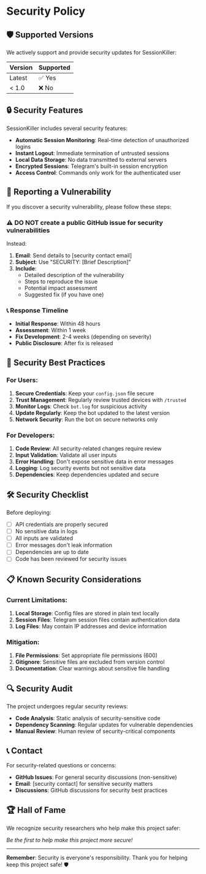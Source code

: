 # Security Policy

## 🛡️ Supported Versions

We actively support and provide security updates for SessionKiller:

| Version | Supported          |
| ------- | ------------------ |
| Latest  | ✅ Yes             |
| < 1.0   | ❌ No              |

## 🔒 Security Features

SessionKiller includes several security features:

- **Automatic Session Monitoring**: Real-time detection of unauthorized logins
- **Instant Logout**: Immediate termination of untrusted sessions
- **Local Data Storage**: No data transmitted to external servers
- **Encrypted Sessions**: Telegram's built-in session encryption
- **Access Control**: Commands only work for the authenticated user

## 🚨 Reporting a Vulnerability

If you discover a security vulnerability, please follow these steps:

### ⚠️ DO NOT create a public GitHub issue for security vulnerabilities

Instead:

1. **Email**: Send details to [security contact email]
2. **Subject**: Use "SECURITY: [Brief Description]"
3. **Include**:
   - Detailed description of the vulnerability
   - Steps to reproduce the issue
   - Potential impact assessment
   - Suggested fix (if you have one)

### 📞 Response Timeline

- **Initial Response**: Within 48 hours
- **Assessment**: Within 1 week
- **Fix Development**: 2-4 weeks (depending on severity)
- **Public Disclosure**: After fix is released

## 🔐 Security Best Practices

### For Users:

1. **Secure Credentials**: Keep your `config.json` file secure
2. **Trust Management**: Regularly review trusted devices with `/trusted`
3. **Monitor Logs**: Check `bot.log` for suspicious activity
4. **Update Regularly**: Keep the bot updated to the latest version
5. **Network Security**: Run the bot on secure networks only

### For Developers:

1. **Code Review**: All security-related changes require review
2. **Input Validation**: Validate all user inputs
3. **Error Handling**: Don't expose sensitive data in error messages
4. **Logging**: Log security events but not sensitive data
5. **Dependencies**: Keep dependencies updated and secure

## 🛠️ Security Checklist

Before deploying:

- [ ] API credentials are properly secured
- [ ] No sensitive data in logs
- [ ] All inputs are validated
- [ ] Error messages don't leak information
- [ ] Dependencies are up to date
- [ ] Code has been reviewed for security issues

## 📋 Known Security Considerations

### Current Limitations:

1. **Local Storage**: Config files are stored in plain text locally
2. **Session Files**: Telegram session files contain authentication data
3. **Log Files**: May contain IP addresses and device information

### Mitigation:

1. **File Permissions**: Set appropriate file permissions (600)
2. **Gitignore**: Sensitive files are excluded from version control
3. **Documentation**: Clear warnings about sensitive file handling

## 🔍 Security Audit

The project undergoes regular security reviews:

- **Code Analysis**: Static analysis of security-sensitive code
- **Dependency Scanning**: Regular updates for vulnerable dependencies
- **Manual Review**: Human review of security-critical components

## 📞 Contact

For security-related questions or concerns:

- **GitHub Issues**: For general security discussions (non-sensitive)
- **Email**: [security contact] for sensitive security matters
- **Discussions**: GitHub discussions for security best practices

## 🏆 Hall of Fame

We recognize security researchers who help make this project safer:

<!-- Security researchers who report vulnerabilities will be listed here -->

*Be the first to help make this project more secure!*

---

**Remember**: Security is everyone's responsibility. Thank you for helping keep this project safe! 🛡️
